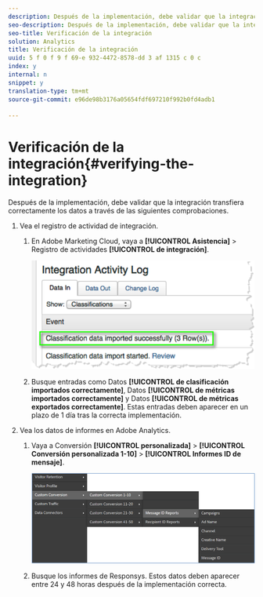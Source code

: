 ```yaml
---
description: Después de la implementación, debe validar que la integración transfiera correctamente los datos a través de las siguientes comprobaciones.
seo-description: Después de la implementación, debe validar que la integración transfiera correctamente los datos a través de las siguientes comprobaciones.
seo-title: Verificación de la integración
solution: Analytics
title: Verificación de la integración
uuid: 5 f 0 f 9 f 69-e 932-4472-8578-dd 3 af 1315 c 0 c
index: y
internal: n
snippet: y
translation-type: tm+mt
source-git-commit: e96de98b3176a05654fdf697210f992b0fd4adb1

---
```



# Verificación de la integración{#verifying-the-integration}

Después de la implementación, debe validar que la integración transfiera correctamente los datos a través de las siguientes comprobaciones.

1. Vea el registro de actividad de integración.
   1. En Adobe Marketing Cloud, vaya a **[!UICONTROL Asistencia]** &gt; Registro de actividades **[!UICONTROL de integración]**.

      ![](assets/integration_activity_log.png)

   1. Busque entradas como Datos **[!UICONTROL de clasificación importados correctamente]**, Datos **[!UICONTROL de métricas importados correctamente]** y Datos **[!UICONTROL de métricas exportados correctamente]**. Estas entradas deben aparecer en un plazo de 1 día tras la correcta implementación.
1. Vea los datos de informes en Adobe Analytics.
   1. Vaya a Conversión **[!UICONTROL personalizada]** &gt; **[!UICONTROL Conversión personalizada 1-10]** &gt; **[!UICONTROL Informes ID de mensaje]**.

      ![](assets/reporting.png)

   1. Busque los informes de Responsys. Estos datos deben aparecer entre 24 y 48 horas después de la implementación correcta.
